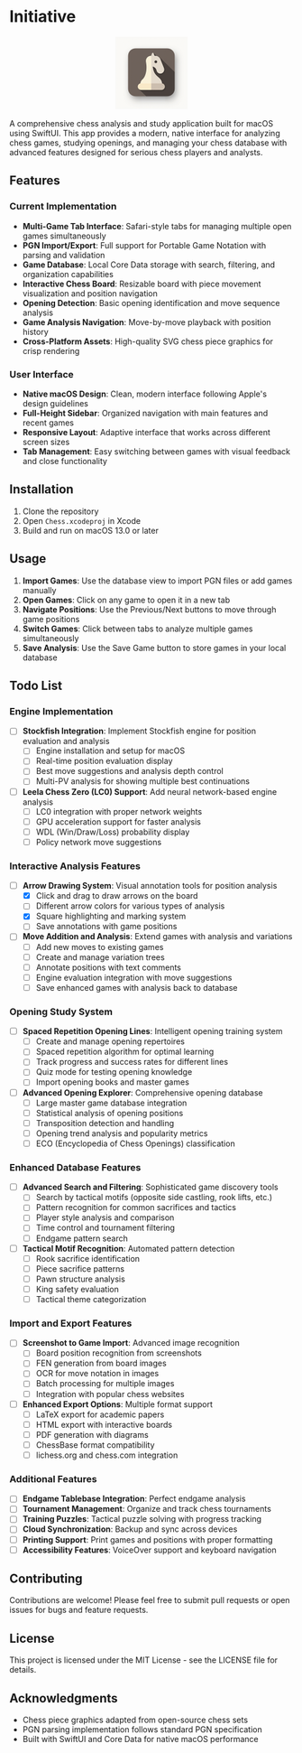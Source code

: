 # Initiative

<p align="center">
  <img src="app_icon.png" alt="Chess App Icon" width="128" height="128">
</p>

A comprehensive chess analysis and study application built for macOS using SwiftUI. This app provides a modern, native interface for analyzing chess games, studying openings, and managing your chess database with advanced features designed for serious chess players and analysts.

## Features

### Current Implementation
- **Multi-Game Tab Interface**: Safari-style tabs for managing multiple open games simultaneously
- **PGN Import/Export**: Full support for Portable Game Notation with parsing and validation
- **Game Database**: Local Core Data storage with search, filtering, and organization capabilities
- **Interactive Chess Board**: Resizable board with piece movement visualization and position navigation
- **Opening Detection**: Basic opening identification and move sequence analysis
- **Game Analysis Navigation**: Move-by-move playback with position history
- **Cross-Platform Assets**: High-quality SVG chess piece graphics for crisp rendering

### User Interface
- **Native macOS Design**: Clean, modern interface following Apple's design guidelines
- **Full-Height Sidebar**: Organized navigation with main features and recent games
- **Responsive Layout**: Adaptive interface that works across different screen sizes
- **Tab Management**: Easy switching between games with visual feedback and close functionality

## Installation

1. Clone the repository
2. Open `Chess.xcodeproj` in Xcode
3. Build and run on macOS 13.0 or later

## Usage

1. **Import Games**: Use the database view to import PGN files or add games manually
2. **Open Games**: Click on any game to open it in a new tab
3. **Navigate Positions**: Use the Previous/Next buttons to move through game positions
4. **Switch Games**: Click between tabs to analyze multiple games simultaneously
5. **Save Analysis**: Use the Save Game button to store games in your local database

## Todo List

### Engine Implementation
- [ ] **Stockfish Integration**: Implement Stockfish engine for position evaluation and analysis
  - [ ] Engine installation and setup for macOS
  - [ ] Real-time position evaluation display
  - [ ] Best move suggestions and analysis depth control
  - [ ] Multi-PV analysis for showing multiple best continuations

- [ ] **Leela Chess Zero (LC0) Support**: Add neural network-based engine analysis
  - [ ] LC0 integration with proper network weights
  - [ ] GPU acceleration support for faster analysis
  - [ ] WDL (Win/Draw/Loss) probability display
  - [ ] Policy network move suggestions

### Interactive Analysis Features
- [ ] **Arrow Drawing System**: Visual annotation tools for position analysis
  - [x] Click and drag to draw arrows on the board
  - [ ] Different arrow colors for various types of analysis
  - [x] Square highlighting and marking system
  - [ ] Save annotations with game positions

- [ ] **Move Addition and Analysis**: Extend games with analysis and variations
  - [ ] Add new moves to existing games
  - [ ] Create and manage variation trees
  - [ ] Annotate positions with text comments
  - [ ] Engine evaluation integration with move suggestions
  - [ ] Save enhanced games with analysis back to database

### Opening Study System
- [ ] **Spaced Repetition Opening Lines**: Intelligent opening training system
  - [ ] Create and manage opening repertoires
  - [ ] Spaced repetition algorithm for optimal learning
  - [ ] Track progress and success rates for different lines
  - [ ] Quiz mode for testing opening knowledge
  - [ ] Import opening books and master games

- [ ] **Advanced Opening Explorer**: Comprehensive opening database
  - [ ] Large master game database integration
  - [ ] Statistical analysis of opening positions
  - [ ] Transposition detection and handling
  - [ ] Opening trend analysis and popularity metrics
  - [ ] ECO (Encyclopedia of Chess Openings) classification

### Enhanced Database Features
- [ ] **Advanced Search and Filtering**: Sophisticated game discovery tools
  - [ ] Search by tactical motifs (opposite side castling, rook lifts, etc.)
  - [ ] Pattern recognition for common sacrifices and tactics
  - [ ] Player style analysis and comparison
  - [ ] Time control and tournament filtering
  - [ ] Endgame pattern search

- [ ] **Tactical Motif Recognition**: Automated pattern detection
  - [ ] Rook sacrifice identification
  - [ ] Piece sacrifice patterns
  - [ ] Pawn structure analysis
  - [ ] King safety evaluation
  - [ ] Tactical theme categorization

### Import and Export Features
- [ ] **Screenshot to Game Import**: Advanced image recognition
  - [ ] Board position recognition from screenshots
  - [ ] FEN generation from board images
  - [ ] OCR for move notation in images
  - [ ] Batch processing for multiple images
  - [ ] Integration with popular chess websites

- [ ] **Enhanced Export Options**: Multiple format support
  - [ ] LaTeX export for academic papers
  - [ ] HTML export with interactive boards
  - [ ] PDF generation with diagrams
  - [ ] ChessBase format compatibility
  - [ ] lichess.org and chess.com integration

### Additional Features
- [ ] **Endgame Tablebase Integration**: Perfect endgame analysis
- [ ] **Tournament Management**: Organize and track chess tournaments
- [ ] **Training Puzzles**: Tactical puzzle solving with progress tracking
- [ ] **Cloud Synchronization**: Backup and sync across devices
- [ ] **Printing Support**: Print games and positions with proper formatting
- [ ] **Accessibility Features**: VoiceOver support and keyboard navigation

## Contributing

Contributions are welcome! Please feel free to submit pull requests or open issues for bugs and feature requests.

## License

This project is licensed under the MIT License - see the LICENSE file for details.

## Acknowledgments

- Chess piece graphics adapted from open-source chess sets
- PGN parsing implementation follows standard PGN specification
- Built with SwiftUI and Core Data for native macOS performance

